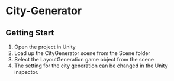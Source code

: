 # City-Generator

## Getting Start
1. Open the project in Unity
2. Load up the CityGenerator scene from the Scene folder
3. Select the LayoutGeneration game object from the scene
4. The setting for the city generation can be changed in the Unity inspector.
